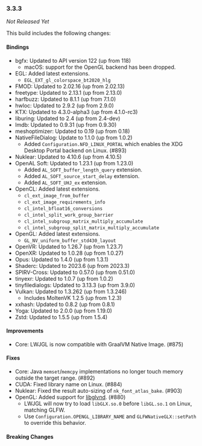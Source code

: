 ### 3.3.3

_Not Released Yet_

This build includes the following changes:

#### Bindings

- bgfx: Updated to API version 122 (up from 118)
  * macOS: support for the OpenGL backend has been dropped.
- EGL: Added latest extensions.
  * `EGL_EXT_gl_colorspace_bt2020_hlg`
- FMOD: Updated to 2.02.16 (up from 2.02.13)
- freetype: Updated to 2.13.1 (up from 2.13.0)
- harfbuzz: Updated to 8.1.1 (up from 7.1.0)
- hwloc: Updated to 2.9.2 (up from 2.9.0)
- KTX: Updated to 4.3.0-alpha3 (up from 4.1.0-rc3)
- liburing: Updated to 2.4 (up from 2.4-dev)
- lmdb: Updated to 0.9.31 (up from 0.9.30)
- meshoptimizer: Updated to 0.19 (up from 0.18)
- NativeFileDialog: Update to 1.1.0 (up from 1.0.2)
  * Added `Configuration.NFD_LINUX_PORTAL` which enables the XDG Desktop Portal backend on Linux. (#893)
- Nuklear: Updated to 4.10.6 (up from 4.10.5)
- OpenAL Soft: Updated to 1.23.1 (up from 1.23.0)
  * Added `AL_SOFT_buffer_length_query` extension.
  * Added `AL_SOFT_source_start_delay` extension.
  * Added `AL_SOFT_UHJ_ex` extension.
- OpenCL: Added latest extensions.
  * `cl_ext_image_from_buffer`
  * `cl_ext_image_requirements_info`
  * `cl_intel_bfloat16_conversions`
  * `cl_intel_split_work_group_barrier`
  * `cl_intel_subgroup_matrix_multiply_accumulate`
  * `cl_intel_subgroup_split_matrix_multiply_accumulate`
- OpenGL: Added latest extensions.
  * `GL_NV_uniform_buffer_std430_layout`
- OpenVR: Updated to 1.26.7 (up from 1.23.7)
- OpenXR: Updated to 1.0.28 (up from 1.0.27)
- Opus: Updated to 1.4.0 (up from 1.3.1)
- Shaderc: Updated to 2023.6 (up from 2023.3)
- SPIRV-Cross: Updated to 0.57.0 (up from 0.51.0)
- tinyexr: Updated to 1.0.7 (up from 1.0.2)
- tinyfiledialogs: Updated to 3.13.3 (up from 3.9.0)
- Vulkan: Updated to 1.3.262 (up from 1.3.246)
  * Includes MoltenVK 1.2.5 (up from 1.2.3)
- xxhash: Updated to 0.8.2 (up from 0.8.1)
- Yoga: Updated to 2.0.0 (up from 1.19.0)
- Zstd: Updated to 1.5.5 (up from 1.5.4)

#### Improvements

- Core: LWJGL is now compatible with GraalVM Native Image. (#875)

#### Fixes

- Core: Java `memset`/`memcpy` implementations no longer touch memory outside the target range. (#892)
- CUDA: Fixed library name on Linux. (#884)
- Nuklear: Fixed the result auto-sizing of `nk_font_atlas_bake`. (#903)
- OpenGL: Added support for [libglvnd](https://github.com/NVIDIA/libglvnd). (#880)
    * LWJGL will now try to load `libGLX.so.0` before `libGL.so.1` on Linux, matching GLFW.
    * Use `Configuration.OPENGL_LIBRARY_NAME` and `GLFWNativeGLX::setPath` to override this behavior.

#### Breaking Changes
